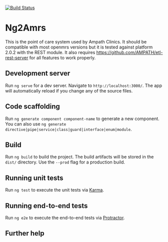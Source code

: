 [![Build Status](https://travis-ci.org/AMPATH/ng2-amrs.svg?branch=master)](https://travis-ci.org/AMPATH/ng2-amrs)

# Ng2Amrs

This is the point of care system used by Ampath Clinics. It should be compatible with most openmrs versions but it is tested against platform 2.0.2 with the REST module. It also requires https://github.com/AMPATH/etl-rest-server for all features to work properly.

## Development server

Run `ng serve` for a dev server. Navigate to `http://localhost:3000/`. The app will automatically reload if you change any of the source files.

## Code scaffolding

Run `ng generate component component-name` to generate a new component. You can also use `ng generate directive|pipe|service|class|guard|interface|enum|module`.

## Build

Run `ng build` to build the project. The build artifacts will be stored in the `dist/` directory. Use the `--prod` flag for a production build.

## Running unit tests

Run `ng test` to execute the unit tests via [Karma](https://karma-runner.github.io).

## Running end-to-end tests

Run `ng e2e` to execute the end-to-end tests via [Protractor](http://www.protractortest.org/).

## Further help
